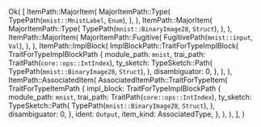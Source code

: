 Ok(
    [
        ItemPath::MajorItem(
            MajorItemPath::Type(
                TypePath(`mnist::MnistLabel`, `Enum`),
            ),
        ),
        ItemPath::MajorItem(
            MajorItemPath::Type(
                TypePath(`mnist::BinaryImage28`, `Struct`),
            ),
        ),
        ItemPath::MajorItem(
            MajorItemPath::Fugitive(
                FugitivePath(`mnist::input`, `Val`),
            ),
        ),
        ItemPath::ImplBlock(
            ImplBlockPath::TraitForTypeImplBlock(
                TraitForTypeImplBlockPath {
                    module_path: `mnist`,
                    trai_path: TraitPath(`core::ops::IntIndex`),
                    ty_sketch: TypeSketch::Path(
                        TypePath(`mnist::BinaryImage28`, `Struct`),
                    ),
                    disambiguator: 0,
                },
            ),
        ),
        ItemPath::AssociatedItem(
            AssociatedItemPath::TraitForTypeItem(
                TraitForTypeItemPath {
                    impl_block: TraitForTypeImplBlockPath {
                        module_path: `mnist`,
                        trai_path: TraitPath(`core::ops::IntIndex`),
                        ty_sketch: TypeSketch::Path(
                            TypePath(`mnist::BinaryImage28`, `Struct`),
                        ),
                        disambiguator: 0,
                    },
                    ident: `Output`,
                    item_kind: AssociatedType,
                },
            ),
        ),
    ],
)